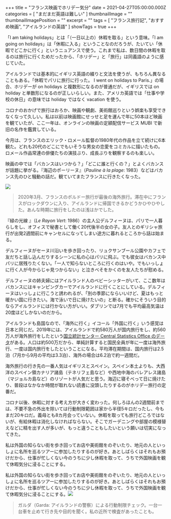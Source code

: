+++
title = "フランス映画でホリデー気分"
date = 2021-04-27T05:00:00.000Z
categories = [ "まだまだ英語は難しい" ]
thumbnailImage = ""
thumbnailImagePosition = ""
excerpt = ""
tags = [ "フランス旅行記", "おすすめ映画", "アイルランドの英語" ]
showTags = true
+++

「I am taking holidays」とは「（一日以上の）休暇を取る」という意味。「I am going on holidays」は「休暇に入る」ということなのだろうが、たいてい「休暇でどこかに行く」というニュアンスで使う。これまで私は、数日間の休暇を取るのは旅行に行くためだったから、「ホリデー」と「旅行」は同義語のように感じていた。

<!--more-->

アイルランドでは基本的にイギリス英語の綴りと文法を使うが、もちろん異なることもある。「休暇でパリに旅行に行った。 I went on holidays to Paris.」の場合、ホリデーが on holidays と複数形になるのが普通だが、イギリスでは on holiday と単数形になるのが正しいらしい。また、アメリカ英語では「仕事や学校の休日」の意味では holiday ではなく vacation を使う。

コロナのおかげで旅行はおろか、映画や観劇、美術館巡りという娯楽も享受できなくなって久しい。私は以前は映画館にせっせと足を運んで年に50本ほど映画を観ていたが、ここ一年は、オンラインの映画の定額配信サービス MUBI で新旧の名作を鑑賞している。

今月は、フランスのエリック・ロメール監督の1980年代の作品を立て続けに6本観た。どれも20代のどこにでもいそうな男女の恋愛をコミカルに描いたもの。ロメール作品常連の俳優たちの演技ぶり、成長ぶりを観察するのも楽しい。

映画の中では「バカンスはいつから？」「どこに誰と行くの？」とよくバカンスが話題に挙がる。『海辺のポーリーヌ』（*Pauline à la plage*: 1983）などはバカンス先のひと騒動の話だ。観ていてまたフランスに行きたくなった。

![](/images/bordeaux.webp)

> 2020年3月、フランスのボルドー旅行が最後の海外旅行。滞在中にフランスがロックダウンに入り、アイルランドに帰国できるかどうかひやひやした。あんな時期に旅行をしたのは浅はかでした。

『緑の光線 』（*Le Rayon Vert*: 1986）の主人公デルフィーヌは、パリで一人暮らしをし、オフィスで秘書として働く20代後半の女の子。友人とのギリシャ旅行が出発2週間前にキャンセルになってしまい途方に暮れるところから話は始まる。

デルフィーヌがセーヌ川沿いを歩き回ったり、リュクサンブール公園やカフェで友だちと話し込んだりするシーンに私の心はパリに飛ぶ。でも彼女はバカンス中パリに居残りたくない。「一人で知らないところに行くのはいや。でもいっしょに行く人が今からじゃ見つからない」と泣きべそをかくのを友人たちが慰める。

デルフィーヌの姉夫婦にはアイルランド人のベビーシッターがいて、ここ数年はバカンスにはキャンピングカーでアイルランドに行くことにしている。デルフィーヌはいっしょに行こうと誘われるが、「別の季節にならいいけど、夏はもっと暖かい国に行きたい。海で泳いで日に焼けたいの」と断る。確かにそういう目的ならアイルランドには行かない方がいい。ダブリンでは7月でも平均最高気温は20度ほどしかないのだから。

アイルランドも島国なので、「海外に行く」イコール「外国に行く」いう感覚は日本と同じだ。2019年には、アイルランドで約580万人が国内旅行をし、約560万人が海外旅行をしたという[国立統計センター Central Statistics Office のデータ](https://www.cso.ie/en/releasesandpublications/er/hts/householdtravelsurveyquarter4andyear2019/ "CSO")がある。人口は約500万だから、単純計算すると国民全員が年に一度は海外旅行、一度は国内旅行をしたということになる。平均滞在期間は、国内旅行は2.5泊（7月から9月の平均は3.3泊）、海外の場合は6.2泊で約一週間だ。

海外旅行の行き先の一番人気はイギリスとスペイン。スペイン本土よりも、大西洋のスペイン領カナリア諸島（テネリフェ島など）や西地中海のバレアレス諸島（マジョルカ島など）のリゾートが人気だと思う。海辺に寝そべって日に焼けたり、普段はなかなか時間が取れない読書に没頭したりするのがホリデー旅行の定番だ。

コロナ以後、休暇に対する考え方が大きく変わった。何しろほんの2週間前までは、不要不急の外出を除いては行動制限範囲は家から半径5キロだったし、今もまだ20キロだ。義母とも8カ月会っていない。休暇を取っても旅行どころではないが、有給休暇は消化しなければならない。そこでガーデニングや部屋の模様替えなどに精を出す人が多いが、もっと違うこともしたいという願いは切実になってきた。

私は外国の知らない街を歩き回ってお店や美術館をのぞいたり、地元の人といっしょに名所を巡るツアーに参加したりするのが好き。あとしばらくはそれもお預けだから、仕事が忙しくない今のうちに少し休暇を取って、うちで外国映画を観て休暇気分に浸ることにする。

私は外国の知らない街を歩き回ってお店や美術館をのぞいたり、地元の人といっしょに名所を巡るツアーに参加したりするのが好き。あとしばらくはそれもお預けだから、仕事が忙しくない今のうちに少し休暇を取って、うちで外国映画を観て休暇気分に浸ることにする。![](/images/garda.webp)

> ガルダ（Garda: アイルランドの警察）による行動制限チェック。一台一台車を止めて行き先や目的を聞く。私の近所で検査があったことも。
